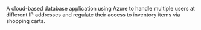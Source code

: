 A cloud-based database application using Azure to handle multiple users at different IP addresses and regulate their access to inventory items via shopping carts.
